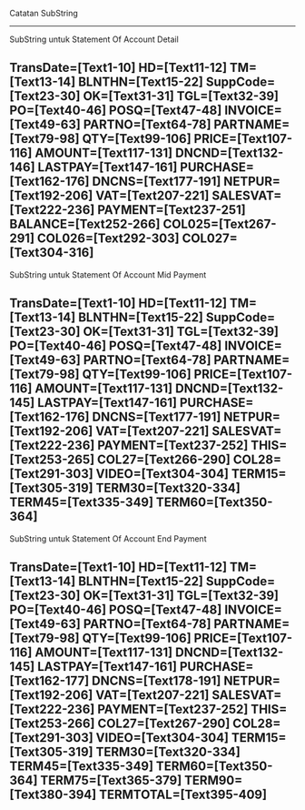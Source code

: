 Catatan SubString

--------------------------------------------------
SubString untuk Statement Of Account Detail

TransDate=[Text1-10]
HD=[Text11-12]
TM=[Text13-14]
BLNTHN=[Text15-22]
SuppCode=[Text23-30]
OK=[Text31-31]
TGL=[Text32-39]
PO=[Text40-46]
POSQ=[Text47-48]
INVOICE=[Text49-63]
PARTNO=[Text64-78]
PARTNAME=[Text79-98]
QTY=[Text99-106]
PRICE=[Text107-116]
AMOUNT=[Text117-131]
DNCND=[Text132-146]
LASTPAY=[Text147-161]
PURCHASE=[Text162-176]
DNCNS=[Text177-191]
NETPUR=[Text192-206]
VAT=[Text207-221]
SALESVAT=[Text222-236]
PAYMENT=[Text237-251]
BALANCE=[Text252-266]
COL025=[Text267-291]
COL026=[Text292-303]
COL027=[Text304-316]
--------------------------------------------------
SubString untuk Statement Of Account Mid Payment

TransDate=[Text1-10]
HD=[Text11-12]
TM=[Text13-14]
BLNTHN=[Text15-22]
SuppCode=[Text23-30]
OK=[Text31-31]
TGL=[Text32-39]
PO=[Text40-46]
POSQ=[Text47-48]
INVOICE=[Text49-63]
PARTNO=[Text64-78]
PARTNAME=[Text79-98]
QTY=[Text99-106]
PRICE=[Text107-116]
AMOUNT=[Text117-131]
DNCND=[Text132-145]
LASTPAY=[Text147-161]
PURCHASE=[Text162-176]
DNCNS=[Text177-191]
NETPUR=[Text192-206]
VAT=[Text207-221]
SALESVAT=[Text222-236]
PAYMENT=[Text237-252]
THIS=[Text253-265]
COL27=[Text266-290]
COL28=[Text291-303]
VIDEO=[Text304-304]
TERM15=[Text305-319]
TERM30=[Text320-334]
TERM45=[Text335-349]
TERM60=[Text350-364]
--------------------------------------------------
SubString untuk Statement Of Account End Payment

TransDate=[Text1-10]
HD=[Text11-12]
TM=[Text13-14]
BLNTHN=[Text15-22]
SuppCode=[Text23-30]
OK=[Text31-31]
TGL=[Text32-39]
PO=[Text40-46]
POSQ=[Text47-48]
INVOICE=[Text49-63]
PARTNO=[Text64-78]
PARTNAME=[Text79-98]
QTY=[Text99-106]
PRICE=[Text107-116]
AMOUNT=[Text117-131]
DNCND=[Text132-145]
LASTPAY=[Text147-161]
PURCHASE=[Text162-177]
DNCNS=[Text178-191]
NETPUR=[Text192-206]
VAT=[Text207-221]
SALESVAT=[Text222-236]
PAYMENT=[Text237-252]
THIS=[Text253-266]
COL27=[Text267-290]
COL28=[Text291-303]
VIDEO=[Text304-304]
TERM15=[Text305-319]
TERM30=[Text320-334]
TERM45=[Text335-349]
TERM60=[Text350-364]
TERM75=[Text365-379]
TERM90=[Text380-394]
TERMTOTAL=[Text395-409]
--------------------------------------------------
